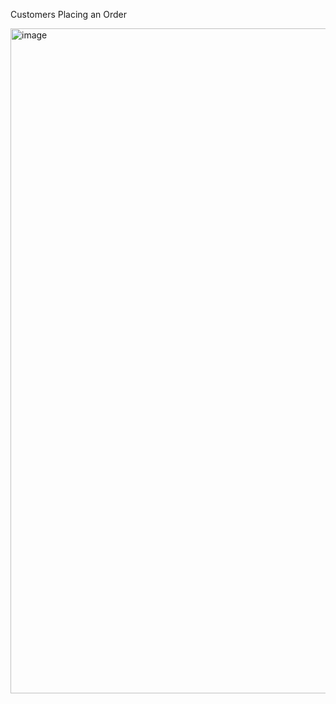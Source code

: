 Customers Placing an Order

<img width="1013" height="1064" alt="image" src="https://github.com/user-attachments/assets/82fe9f2b-3b0a-47a1-9185-7446550941c1" />
